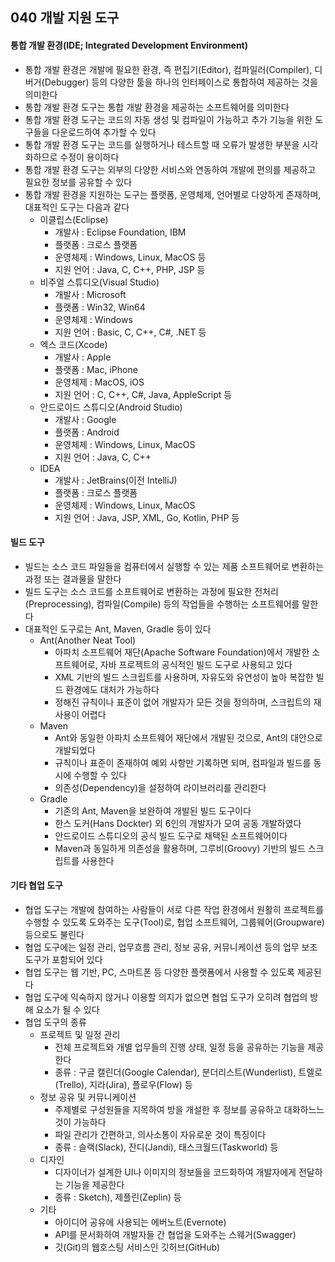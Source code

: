 ## 040 개발 지원 도구

#### 통합 개발 환경(IDE; Integrated Development Environment)

- 통합 개발 환경은 개발에 필요한 환경, 즉 편집기(Editor), 컴파일러(Compiler), 디버거(Debugger) 등의 다양한 툴을 하나의 인터페이스로 통합하여 제공하는 것을 의미한다
- 통합 개발 환경 도구는 통합 개발 환경을 제공하는 소프트웨어를 의미한다
- 통합 개발 환경 도구는 코드의 자동 생성 및 컴파일이 가능하고 추가 기능을 위한 도구들을 다운로드하여 추가할 수 있다
- 통합 개발 환경 도구는 코드를 실행하거나 테스트할 때 오류가 발생한 부분을 시각화하므로 수정이 용이하다
- 통합 개발 환경 도구는 외부의 다양한 서비스와 연동하여 개발에 편의를 제공하고 필요한 정보를 공유할 수 있다
- 통합 개발 환경을 지원하는 도구는 플랫폼, 운영체제, 언어별로 다양하게 존재하며, 대표적인 도구는 다음과 같다
  - 이클립스(Eclipse)
    - 개발사 : Eclipse Foundation, IBM
    - 플랫폼 : 크로스 플랫폼
    - 운영체제 : Windows, Linux, MacOS 등
    - 지원 언어 : Java, C, C++, PHP, JSP 등
  - 비주얼 스튜디오(Visual Studio)
    - 개발사 : Microsoft
    - 플랫폼 : Win32, Win64
    - 운영체제 : Windows
    - 지원 언어 : Basic, C, C++, C#, .NET 등
  - 엑스 코드(Xcode)
    - 개발사 : Apple
    - 플랫폼 : Mac, iPhone
    - 운영체제 : MacOS, iOS
    - 지원 언어 : C, C++, C#, Java, AppleScript 등
  - 안드로이드 스튜디오(Android Studio)
    - 개발사 : Google
    - 플랫폼 : Android
    - 운영체제 : Windows, Linux, MacOS
    - 지원 언어 : Java, C, C++
  - IDEA
    - 개발사 : JetBrains(이전 IntelliJ)
    - 플랫폼 : 크로스 플랫폼
    - 운영체제 : Windows, Linux, MacOS
    - 지원 언어 : Java, JSP, XML, Go, Kotlin, PHP 등



#### 빌드 도구

- 빌드는 소스 코드 파일들을 컴퓨터에서 실행할 수 있는 제품 소프트웨어로 변환하는 과정 또는 결과물을 말한다
- 빌드 도구는 소스 코드를 소프트웨어로 변환하는 과정에 필요한 전처리(Preprocessing), 컴파일(Compile) 등의 작업들을 수행하는 소프트웨어를 말한다
- 대표적인 도구로는 Ant, Maven, Gradle 등이 있다
  - Ant(Another Neat Tool)
    - 아파치 소프트웨어 재단(Apache Software Foundation)에서 개발한 소프트웨어로, 자바 프로젝트의 공식적인 빌드 도구로 사용되고 있다
    - XML 기반의 빌드 스크립트를 사용하며, 자유도와 유연성이 높아 복잡한 빌드 환경에도 대처가 가능하다
    - 정해진 규칙이나 표준이 없어 개발자가 모든 것을 정의하며, 스크립트의 재사용이 어렵다
  - Maven
    - Ant와 동일한 아파치 소프트웨어 재단에서 개발된 것으로, Ant의 대안으로 개발되었다
    - 규칙이나 표준이 존재하여 예외 사항만 기록하면 되며, 컴파일과 빌드를 동시에 수행할 수 있다
    - 의존성(Dependency)을 설정하여 라이브러리를 관리한다
  - Gradle
    - 기존의 Ant, Maven을 보완하여 개발된 빌드 도구이다
    - 한스 도커(Hans Dockter) 외 6인의 개발자가 모여 공동 개발하였다
    - 안드로이드 스튜디오의 공식 빌드 도구로 채택된 소프트웨어이다
    - Maven과 동일하게 의존성을 활용하며, 그루비(Groovy) 기반의 빌드 스크립트를 사용한다



#### 기타 협업 도구

- 협업 도구는 개발에 참여하는 사람들이 서로 다른 작업 환경에서 원활히 프로젝트를 수행할 수 있도록 도와주는 도구(Tool)로, 협업 소프트웨어, 그룹웨어(Groupware) 등으로도 불린다
- 협업 도구에는 일정 관리, 업무흐름 관리, 정보 공유, 커뮤니케이션 등의 업무 보조 도구가 포함되어 있다
- 협업 도구는 웹 기반, PC, 스마트폰 등 다양한 플랫폼에서 사용할 수 있도록 제공된다
- 협업 도구에 익숙하지 않거나 이용할 의지가 없으면 협업 도구가 오히려 협업의 방해 요소가 될 수 있다
- 협업 도구의 종류
  - 프로젝트 및 일정 관리
    - 전체 프로젝트와 개별 업무들의 진행 상태, 일정 등을 공유하는 기능을 제공한다
    - 종류 : 구글 캘린더(Google Calendar), 분더리스트(Wunderlist), 트렐로(Trello), 지라(Jira), 플로우(Flow) 등
  - 정보 공유 및 커뮤니케이션
    - 주제별로 구성원들을 지목하여 방을 개설한 후 정보를 공유하고 대화하느느 것이 가능하다
    - 파일 관리가 간편하고, 의사소통이 자유로운 것이 특징이다
    - 종류 : 슬랙(Slack), 잔디(Jandi), 태스크월드(Taskworld) 등
  - 디자인
    - 디자이너가 설계한 UI나 이미지의 정보들을 코드화하여 개발자에게 전달하는 기능을 제공한다
    - 종류 : Sketch), 제플린(Zeplin) 등
  - 기타
    - 아이디어 공유에 사용되는 에버노트(Evernote)
    - API를 문서화하여 개발자들 간 협업을 도와주는 스웨거(Swagger)
    - 깃(Git)의 웹호스팅 서비스인 깃허브(GitHub)